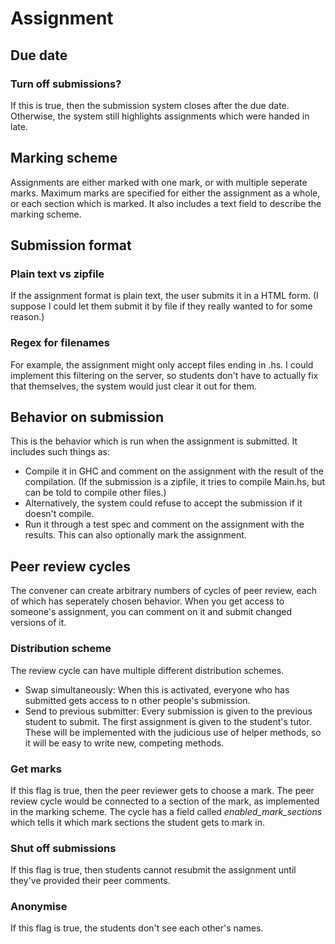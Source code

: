 # Assignment
## Due date
### Turn off submissions?
If this is true, then the submission system closes after the due date. Otherwise, the system still highlights assignments which were handed in late.

## Marking scheme
Assignments are either marked with one mark, or with multiple seperate marks. Maximum marks are specified for either the assignment as a whole, or each section which is marked. It also includes a text field to describe the marking scheme.

## Submission format
### Plain text vs zipfile
If the assignment format is plain text, the user submits it in a HTML form. (I suppose I could let them submit it by file if they really wanted to for some reason.)
### Regex for filenames
For example, the assignment might only accept files ending in .hs. I could implement this filtering on the server, so students don't have to actually fix that themselves, the system would just clear it out for them.

## Behavior on submission
This is the behavior which is run when the assignment is submitted. It includes such things as:
- Compile it in GHC and comment on the assignment with the result of the compilation. (If the submission is a zipfile, it tries to compile Main.hs, but can be told to compile other files.)
- Alternatively, the system could refuse to accept the submission if it doesn't compile.
- Run it through a test spec and comment on the assignment with the results. This can also optionally mark the assignment.

## Peer review cycles
The convener can create arbitrary numbers of cycles of peer review, each of which has seperately chosen behavior. When you get access to someone's assignment, you can comment on it and submit changed versions of it.
### Distribution scheme
The review cycle can have multiple different distribution schemes. 
- Swap simultaneously: When this is activated, everyone who has submitted gets access to n other people's submission. 
- Send to previous submitter: Every submission is given to the previous student to submit. The first assignment is given to the student's tutor.
These will be implemented with the judicious use of helper methods, so it will be easy to write new, competing methods.
### Get marks
If this flag is true, then the peer reviewer gets to choose a mark. The peer review cycle would be connected to a section of the mark, as implemented in the marking scheme. The cycle has a field called *enabled_mark_sections* which tells it which mark sections the student gets to mark in.
### Shut off submissions
If this flag is true, then students cannot resubmit the assignment until they've provided their peer comments.
### Anonymise
If this flag is true, the students don't see each other's names.
